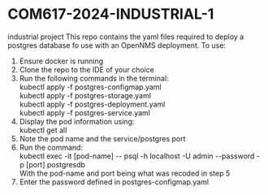# COM617-2024-INDUSTRIAL-1
industrial project
This repo contains the yaml files required to deploy a postgres database fo use with an OpenNMS deployment.
To use:
1) Ensure docker is running
2) Clone the repo to the IDE of your choice
3) Run the following commands in the terminal: <br />
   kubectl apply -f postgres-configmap.yaml <br />
   kubectl apply -f postgres-storage.yaml <br />
   kubectl apply -f postgres-deployment.yaml <br />
   kubectl apply -f postgres-service.yaml <br />
4) Display the pod information using: <br />
   kubectl get all <br />
5) Note the pod name and the service/postgres port
6) Run the command: <br />
   kubectl exec -it [pod-name] --  psql -h localhost -U admin --password -p [port] postgresdb <br />
   With the pod-name and port being what was recoded in step 5 <br />
7) Enter the password defined in postgres-configmap.yaml
